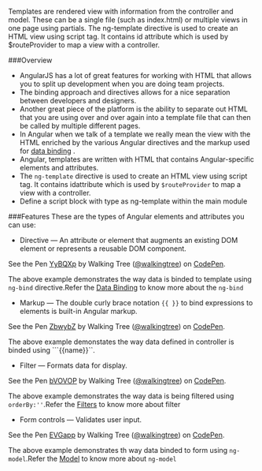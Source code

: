 

Templates are rendered view with information from the controller and model. These can be a single file (such as index.html) or multiple views in one page using partials.
The ng-template directive is used to create an HTML view using script tag. It contains id attribute which is used by $routeProvider to map a view with a controller.

###Overview
* AngularJS has a lot of great features for working with HTML that allows you to split up development when you are doing team projects.
* The binding approach and directives allows for a nice separation between developers and designers. 
* Another great piece of the platform is the ability to separate out HTML that you are using over and over again into a template file that can then be called by multiple different pages.
* In Angular when we talk of a template we really mean the view with the HTML enriched by the various Angular directives and the markup used for <a class="x-grid-item"  href='/slidedeck/#1. Overview/2 Core-Concepts/12. Data Binding' target="_blank">data binding</a> .
* Angular, templates are written with HTML that contains Angular-specific elements and attributes. 
* The `ng-template` directive is used to create an HTML view using script tag. It contains idattribute which is used by `$routeProvider` to map a view with a controller. 
* Define a script block with type as ng-template within the main module

###Features
These are the types of Angular elements and attributes you can use:
- Directive — An attribute or element that augments an existing DOM element or represents a reusable DOM component.

<p data-height="268" data-theme-id="0" data-slug-hash="YyBQXp" data-default-tab="result" data-user="walkingtree" class='codepen'>See the Pen <a href='http://codepen.io/walkingtree/pen/YyBQXp/'>YyBQXp</a> by Walking Tree (<a href='http://codepen.io/walkingtree'>@walkingtree</a>) on <a href='http://codepen.io'>CodePen</a>.</p>
<script async src="//assets.codepen.io/assets/embed/ei.js"></script>

 The above example demonstrates the way data is binded to template using ```ng-bind``` directive.Refer the 
<a class="x-grid-item"  href='/slidedeck/#1. Overview/2 Core-Concepts/12. Data Binding' target="_blank">Data Binding</a> to know more about the ```ng-bind```

- Markup — The double curly brace notation `{{ }}` to bind expressions to elements is built-in Angular markup.
 
<p data-height="268" data-theme-id="0" data-slug-hash="ZbwybZ" data-default-tab="result" data-user="walkingtree" class='codepen'>See the Pen <a href='http://codepen.io/walkingtree/pen/ZbwybZ/'>ZbwybZ</a> by Walking Tree (<a href='http://codepen.io/walkingtree'>@walkingtree</a>) on <a href='http://codepen.io'>CodePen</a>.</p>
<script async src="//assets.codepen.io/assets/embed/ei.js"></script>

The above example demonstates the way data defined in controller is binded using ```{{name}}``.

- Filter — Formats data for display.

<p data-height="268" data-theme-id="0" data-slug-hash="bVOVOP" data-default-tab="result" data-user="walkingtree" class='codepen'>See the Pen <a href='http://codepen.io/walkingtree/pen/bVOVOP/'>bVOVOP</a> by Walking Tree (<a href='http://codepen.io/walkingtree'>@walkingtree</a>) on <a href='http://codepen.io'>CodePen</a>.</p>
<script async src="//assets.codepen.io/assets/embed/ei.js"></script>

The above example demonstrates the way data is being filtered using ```orderBy:''```.Refer the <a class="x-grid-item"  href='http://slidedeck.walkingtree.in/slidedeck/#4. Views/2. Template/5. Filters/2. Using in view templates' target="_blank">Filters</a> to know more about filter

- Form controls — Validates user input.

<p data-height="268" data-theme-id="0" data-slug-hash="EVGapp" data-default-tab="result" data-user="walkingtree" class='codepen'>See the Pen <a href='http://codepen.io/walkingtree/pen/EVGapp/'>EVGapp</a> by Walking Tree (<a href='http://codepen.io/walkingtree'>@walkingtree</a>) on <a href='http://codepen.io'>CodePen</a>.</p>
<script async src="//assets.codepen.io/assets/embed/ei.js"></script>

The above example demonstrates th way data binded to form using ```ng-model```.Refer the <a class="x-grid-item"  href='http://slidedeck.walkingtree.in/slidedeck/#1. Overview/2 Core-Concepts/6. Model' target="_blank">Model</a> to know more about ```ng-model```
